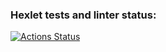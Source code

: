 ### Hexlet tests and linter status:
[![Actions Status](https://github.com/Ilya30007/python-project-lvl1/workflows/hexlet-check/badge.svg)](https://github.com/Ilya30007/python-project-lvl1/actions)